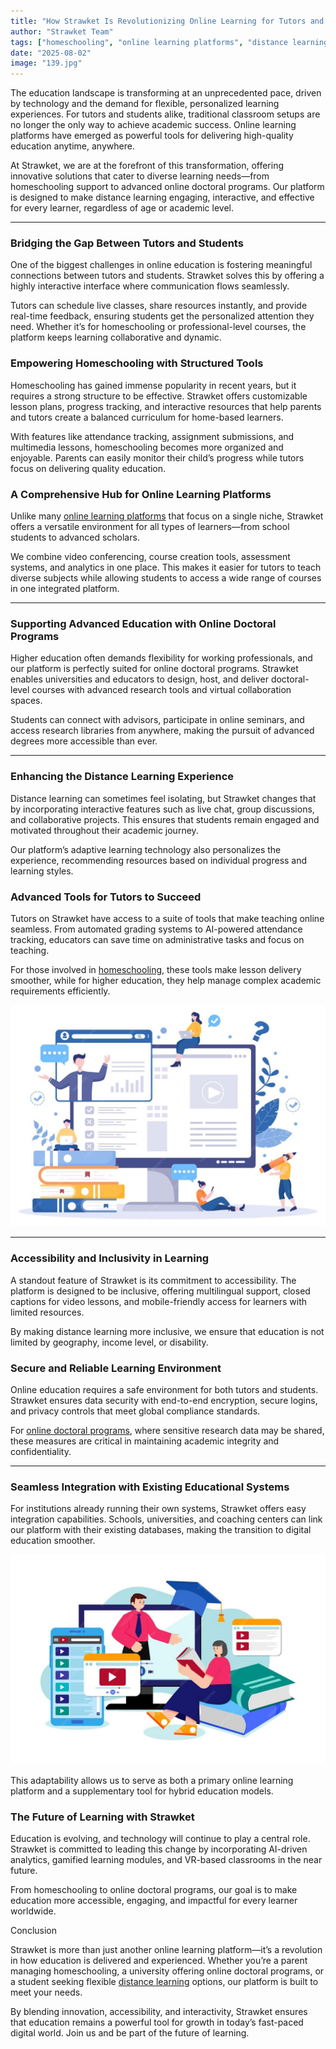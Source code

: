 ```yaml
---
title: "How Strawket Is Revolutionizing Online Learning for Tutors and Students"
author: "Strawket Team"
tags: ["homeschooling", "online learning platforms", "distance learning"]
date: "2025-08-02"
image: "139.jpg"
---
```



The education landscape is transforming at an unprecedented pace, driven by technology and the demand for flexible, personalized learning experiences. For tutors and students alike, traditional classroom setups are no longer the only way to achieve academic success. Online learning platforms have emerged as powerful tools for delivering high-quality education anytime, anywhere.

At Strawket, we are at the forefront of this transformation, offering innovative solutions that cater to diverse learning needs—from homeschooling support to advanced online doctoral programs. Our platform is designed to make distance learning engaging, interactive, and effective for every learner, regardless of age or academic level.

---

### Bridging the Gap Between Tutors and Students

One of the biggest challenges in online education is fostering meaningful connections between tutors and students. Strawket solves this by offering a highly interactive interface where communication flows seamlessly.

Tutors can schedule live classes, share resources instantly, and provide real-time feedback, ensuring students get the personalized attention they need. Whether it’s for homeschooling or professional-level courses, the platform keeps learning collaborative and dynamic.

### Empowering Homeschooling with Structured Tools

Homeschooling has gained immense popularity in recent years, but it requires a strong structure to be effective. Strawket offers customizable lesson plans, progress tracking, and interactive resources that help parents and tutors create a balanced curriculum for home-based learners.

With features like attendance tracking, assignment submissions, and multimedia lessons, homeschooling becomes more organized and enjoyable. Parents can easily monitor their child’s progress while tutors focus on delivering quality education.

### A Comprehensive Hub for Online Learning Platforms

Unlike many [online learning platforms](https://strawket.com/) that focus on a single niche, Strawket offers a versatile environment for all types of learners—from school students to advanced scholars.

We combine video conferencing, course creation tools, assessment systems, and analytics in one place. This makes it easier for tutors to teach diverse subjects while allowing students to access a wide range of courses in one integrated platform.

---

### Supporting Advanced Education with Online Doctoral Programs

Higher education often demands flexibility for working professionals, and our platform is perfectly suited for online doctoral programs. Strawket enables universities and educators to design, host, and deliver doctoral-level courses with advanced research tools and virtual collaboration spaces.

Students can connect with advisors, participate in online seminars, and access research libraries from anywhere, making the pursuit of advanced degrees more accessible than ever.

---

### Enhancing the Distance Learning Experience

Distance learning can sometimes feel isolating, but Strawket changes that by incorporating interactive features such as live chat, group discussions, and collaborative projects. This ensures that students remain engaged and motivated throughout their academic journey.

Our platform’s adaptive learning technology also personalizes the experience, recommending resources based on individual progress and learning styles.

### Advanced Tools for Tutors to Succeed

Tutors on Strawket have access to a suite of tools that make teaching online seamless. From automated grading systems to AI-powered attendance tracking, educators can save time on administrative tasks and focus on teaching.

For those involved in [homeschooling](https://strawket.com/academies), these tools make lesson delivery smoother, while for higher education, they help manage complex academic requirements efficiently.

![Image 138](https://raw.githubusercontent.com/premierchessacademy/strawket-content/main/images/138.jpg)

---

### Accessibility and Inclusivity in Learning

A standout feature of Strawket is its commitment to accessibility. The platform is designed to be inclusive, offering multilingual support, closed captions for video lessons, and mobile-friendly access for learners with limited resources.

By making distance learning more inclusive, we ensure that education is not limited by geography, income level, or disability.

### Secure and Reliable Learning Environment

Online education requires a safe environment for both tutors and students. Strawket ensures data security with end-to-end encryption, secure logins, and privacy controls that meet global compliance standards.

For [online doctoral programs](https://strawket.com/), where sensitive research data may be shared, these measures are critical in maintaining academic integrity and confidentiality.

---

### Seamless Integration with Existing Educational Systems

For institutions already running their own systems, Strawket offers easy integration capabilities. Schools, universities, and coaching centers can link our platform with their existing databases, making the transition to digital education smoother.

![Image 137](https://raw.githubusercontent.com/premierchessacademy/strawket-content/main/images/137.jpg)

This adaptability allows us to serve as both a primary online learning platform and a supplementary tool for hybrid education models.

### The Future of Learning with Strawket

Education is evolving, and technology will continue to play a central role. Strawket is committed to leading this change by incorporating AI-driven analytics, gamified learning modules, and VR-based classrooms in the near future.

From homeschooling to online doctoral programs, our goal is to make education more accessible, engaging, and impactful for every learner worldwide.

Conclusion

Strawket is more than just another online learning platform—it’s a revolution in how education is delivered and experienced. Whether you’re a parent managing homeschooling, a university offering online doctoral programs, or a student seeking flexible [distance learning](https://strawket.com/) options, our platform is built to meet your needs.

By blending innovation, accessibility, and interactivity, Strawket ensures that education remains a powerful tool for growth in today’s fast-paced digital world. Join us and be part of the future of learning.


